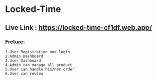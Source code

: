 # Locked-Time

## Live Link : https://locked-time-cf1df.web.app/

### Freture:
    1.User Registration and login
    2.Admin Dashboard
    3.User Dashboard
    4.Admin can manage all product
    5.User can handle his/her order 
    6.User can review